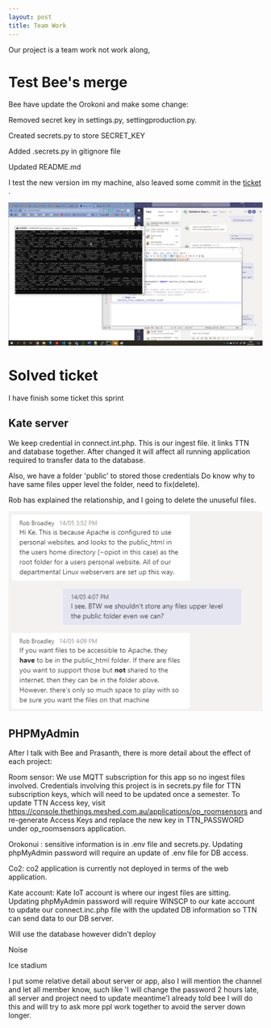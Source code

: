 ```yaml
---
layout: post
title: Team Work
---
```


Our project is a team work not work along, 

# Test Bee's merge

Bee have update the Orokoni and make some change:

Removed secret key in settings.py, settingproduction.py.

Created secrets.py to store SECRET_KEY

Added .secrets.py in gitignore file

Updated README.md

I test the new version im my machine, also leaved some commit in the [ticket](https://gitlab.com/iotop/orokonui/-/merge_requests/5) .

![test](https://raw.githubusercontent.com/jiqi963/project/master/img/test.png)

# Solved ticket

I have finish some ticket this sprint

## Kate server

We keep credential in connect.int.php. This is our ingest file. it links TTN and database together.
After changed it will affect all running application required to transfer data to the database.

Also, we have a folder 'public' to stored those credentials
Do know why to have same files upper level the folder, need to fix(delete).

Rob has explained the relationship, and I going to delete the unuseful files.

![ROB](https://raw.githubusercontent.com/jiqi963/project/master/img/rob.png)

## PHPMyAdmin

After I talk with Bee and Prasanth, there is more detail about the effect of each project:


Room sensor: We use MQTT subscription for this app so no ingest files involved. Credentials involving this project is in secrets.py file for TTN subscription keys, which will need to be updated once a semester. To update TTN Access key, visit https://console.thethings.meshed.com.au/applications/op_roomsensors and re-generate Access Keys and replace the new key in TTN_PASSWORD under op_roomsensors application.


Orokonui : sensitive information is in .env file and secrets.py. Updating phpMyAdmin password will require an update of .env file for DB access.


Co2: co2 application is currently not deployed in terms of the web application.


Kate account: Kate IoT account is where our ingest files are sitting. Updating phpMyAdmin password will require WINSCP to our kate account to update our connect.inc.php file with the updated DB information so TTN can send data to our DB server.


Will use the database however didn't deploy

Noise

Ice stadium

I put some relative detail about server or app, also I will mention the channel and let all member know, such like 'I will change the password 2 hours late, all server and project need to update meantime'I already told bee I will do this and will try to ask more ppl work together to avoid the server down longer.
